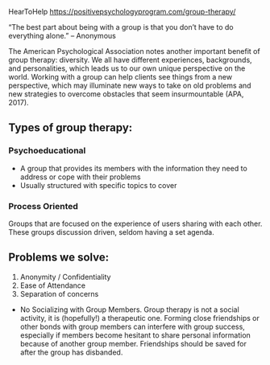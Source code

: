 HearToHelp
https://positivepsychologyprogram.com/group-therapy/

“The best part about being with a group is
that you don’t have to do everything alone.” – Anonymous

The American Psychological Association notes another important benefit of group therapy: diversity. We all have different experiences, backgrounds, and personalities, which leads us to our own unique perspective on the world. Working with a group can help clients see things from a new perspective, which may illuminate new ways to take on old problems and new strategies to overcome obstacles that seem insurmountable (APA, 2017).

## Types of group therapy:

### Psychoeducational
+ A group that provides its members with the information they need to address or cope with their problems
+ Usually structured with specific topics to cover

### Process Oriented
Groups that are focused on the experience of users sharing with each other. These groups discussion driven, seldom having a set agenda.


## Problems we solve:
1. Anonymity / Confidentiality
2. Ease of Attendance
3. Separation of concerns
+ No Socializing with Group Members. Group therapy is not a social activity, it is (hopefully!) a therapeutic one. Forming close friendships or other bonds with group members can interfere with group success, especially if members become hesitant to share personal information because of another group member. Friendships should be saved for after the group has disbanded.
